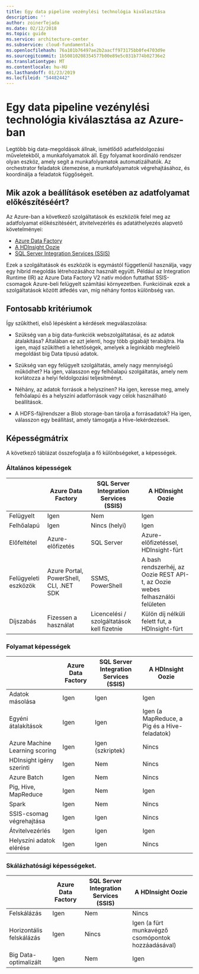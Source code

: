 ```yaml
---
title: Egy data pipeline vezénylési technológia kiválasztása
description: ''
author: zoinerTejada
ms.date: 02/12/2018
ms.topic: guide
ms.service: architecture-center
ms.subservice: cloud-fundamentals
ms.openlocfilehash: 76a101b76497ae2b2aacff973175bb0fe4703d9e
ms.sourcegitcommit: 1b50810208354577b00e89e5c031b774b02736e2
ms.translationtype: MT
ms.contentlocale: hu-HU
ms.lasthandoff: 01/23/2019
ms.locfileid: "54482442"
---
```

# <a name="choosing-a-data-pipeline-orchestration-technology-in-azure"></a>Egy data pipeline vezénylési technológia kiválasztása az Azure-ban

Legtöbb big data-megoldások állnak, ismétlődő adatfeldolgozási műveletekből, a munkafolyamatok áll. Egy folyamat koordináló rendszer olyan eszköz, amely segít a munkafolyamatok automatizálhatók. Az orchestrator feladatok ütemezése, a munkafolyamatok végrehajtásához, és koordinálja a feladatok függőségeit.

## <a name="what-are-your-options-for-data-pipeline-orchestration"></a>Mik azok a beállítások esetében az adatfolyamat előkészítéséért?

Az Azure-ban a következő szolgáltatások és eszközök felel meg az adatfolyamat előkészítéséért, átvitelvezérlés és adatáthelyezés alapvető követelményei:

- [Azure Data Factory](/azure/data-factory/)
- [A HDInsight Oozie](/azure/hdinsight/hdinsight-use-oozie-linux-mac)
- [SQL Server Integration Services (SSIS)](/sql/integration-services/sql-server-integration-services)

Ezek a szolgáltatások és eszközök is egymástól függetlenül használja, vagy egy hibrid megoldás létrehozásához használt együtt. Például az Integration Runtime (IR) az Azure Data Factory V2 natív módon futtathat SSIS-csomagok Azure-beli felügyelt számítási környezetben. Funkcióinak ezek a szolgáltatások között átfedés van, míg néhány fontos különbség van.

## <a name="key-selection-criteria"></a>Fontosabb kritériumok

Így szűkítheti, első lépésként a kérdések megválaszolása:

- Szükség van a big data-funkciók webszolgáltatásai, és az adatok átalakítása? Általában ez azt jelenti, hogy több gigabájt terabájtra. Ha igen, majd szűkítheti a lehetőségek, amelyek a leginkább megfelelő megoldást big Data típusú adatok.

- Szükség van egy felügyelt szolgáltatás, amely nagy mennyiségű működhet? Ha igen, válasszon egy felhőalapú szolgáltatás, amely nem korlátozza a helyi feldolgozási teljesítményt.

- Néhány, az adatok források a helyszínen? Ha igen, keresse meg, amely felhőalapú és a helyszíni adatforrások vagy célok használható beállítások.

- A HDFS-fájlrendszer a Blob storage-ban tárolja a forrásadatok? Ha igen, válasszon egy beállítást, amely támogatja a Hive-lekérdezések.

## <a name="capability-matrix"></a>Képességmátrix

A következő táblázat összefoglalja a fő különbségeket, a képességek.

### <a name="general-capabilities"></a>Általános képességek

| | Azure Data Factory | SQL Server Integration Services (SSIS) | A HDInsight Oozie
| --- | --- | --- | --- |
| Felügyelt | Igen | Nem | Igen |
| Felhőalapú | Igen | Nincs (helyi) | Igen |
| Előfeltétel | Azure-előfizetés | SQL Server  | Azure-előfizetéssel, HDInsight-fürt |
| Felügyeleti eszközök | Azure Portal, PowerShell, CLI, .NET SDK | SSMS, PowerShell | A bash rendszerhéj, az Oozie REST API-t, az Oozie webes felhasználói felületen |
| Díjszabás | Fizessen a használat | Licencelési / szolgáltatások kell fizetnie | Külön díj nélküli felett fut, a HDInsight-fürt |

### <a name="pipeline-capabilities"></a>Folyamat képességek

| | Azure Data Factory | SQL Server Integration Services (SSIS) | A HDInsight Oozie
| --- | --- | --- | --- |
| Adatok másolása | Igen | Igen | Igen |
| Egyéni átalakítások | Igen | Igen | Igen (a MapReduce, a Pig és a Hive-feladatok) |
| Azure Machine Learning scoring | Igen | Igen (szkriptek) | Nincs |
| HDInsight igény szerinti | Igen | Nem | Nincs |
| Azure Batch | Igen | Nem | Nincs |
| Pig, Hive, MapReduce | Igen | Nem | Igen |
| Spark | Igen | Nem | Nincs |
| SSIS-csomag végrehajtása | Igen | Igen | Nincs |
| Átvitelvezérlés | Igen | Igen | Igen |
| Helyszíni adatok elérése | Igen | Igen | Nincs |

### <a name="scalability-capabilities"></a>Skálázhatósági képességeket.

| | Azure Data Factory | SQL Server Integration Services (SSIS) | A HDInsight Oozie
| --- | --- | --- | --- |
| Felskálázás | Igen | Nem | Nincs |
| Horizontális felskálázás | Igen | Nincs | Igen (a fürt munkavégző csomópontok hozzáadásával) |
| Big Data-optimalizált | Igen | Nem | Igen |

